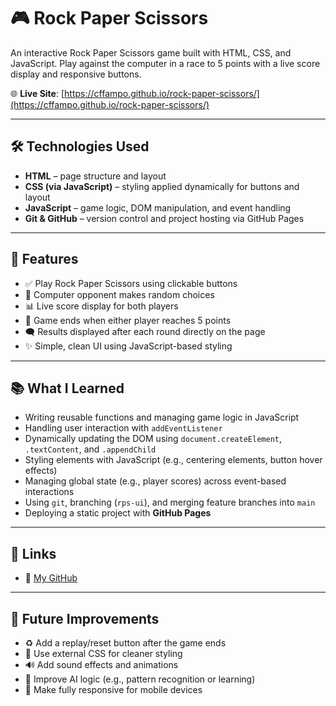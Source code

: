# 🎮 Rock Paper Scissors

An interactive Rock Paper Scissors game built with HTML, CSS, and JavaScript. Play against the computer in a race to 5 points with a live score display and responsive buttons.

🌐 **Live Site**: [https://cffampo.github.io/rock-paper-scissors/](https://cffampo.github.io/rock-paper-scissors/)

---

## 🛠️ Technologies Used

- **HTML** – page structure and layout  
- **CSS (via JavaScript)** – styling applied dynamically for buttons and layout  
- **JavaScript** – game logic, DOM manipulation, and event handling  
- **Git & GitHub** – version control and project hosting via GitHub Pages  

---

## 🎯 Features

- ✅ Play Rock Paper Scissors using clickable buttons  
- 🎲 Computer opponent makes random choices  
- 📊 Live score display for both players  
- 🏁 Game ends when either player reaches 5 points  
- 🗨️ Results displayed after each round directly on the page  
- ✨ Simple, clean UI using JavaScript-based styling  

---

## 📚 What I Learned

- Writing reusable functions and managing game logic in JavaScript  
- Handling user interaction with `addEventListener`  
- Dynamically updating the DOM using `document.createElement`, `.textContent`, and `.appendChild`  
- Styling elements with JavaScript (e.g., centering elements, button hover effects)  
- Managing global state (e.g., player scores) across event-based interactions  
- Using `git`, branching (`rps-ui`), and merging feature branches into `main`  
- Deploying a static project with **GitHub Pages**  

---

## 📎 Links

- 🧠 [My GitHub](https://github.com/cffampo)  

---

## 🚀 Future Improvements

- ♻️ Add a replay/reset button after the game ends  
- 🎨 Use external CSS for cleaner styling  
- 🔊 Add sound effects and animations  
- 🧠 Improve AI logic (e.g., pattern recognition or learning)  
- 📱 Make fully responsive for mobile devices  
